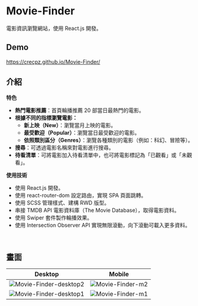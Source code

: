 # Movie-Finder
電影資訊瀏覽網站，使用 React.js 開發。

## Demo
https://crecpz.github.io/Movie-Finder/
<br />

## 介紹

**特色**
- **熱門電影推薦**：首頁輪播推薦 20 部當日最熱門的電影。
- **根據不同的指標瀏覽電影：**
    - **新上映（New）**：瀏覽當月上映的電影。
    - **最受歡迎（Popular）**：瀏覽當日最受歡迎的電影。
    - **依照類別區分（Genres）**：瀏覽各種類別的電影（例如：科幻、冒險等）。
- **搜尋**：可透過電影名稱來對電影進行搜尋。
- **待看清單**：可將電影加入待看清單中，也可將電影標記為「已觀看」或「未觀看」。

**使用技術**
- 使用 React.js 開發。
- 使用 react-router-dom 設定路由，實現 SPA 頁面跳轉。
- 使用 SCSS 管理樣式、建構 RWD 版型。
- 串接 TMDB API 電影資料庫（The Movie Database），取得電影資料。
- 使用 Swiper 套件製作輪播效果。
- 使用 Intersection Observer API 實現無限滾動，向下滾動可載入更多資料。
<br />

## 畫面
| Desktop | Mobile  |
| ------------- | ------------- |
|![Movie-Finder-desktop2](https://user-images.githubusercontent.com/81663340/205796200-a2a7dd6a-173e-4936-9d45-547e8bd44a55.png)|![Movie-Finder-m2](https://user-images.githubusercontent.com/81663340/205796274-cc86d267-5e1c-4251-bf7b-10b5781b3b3f.png)|
|![Movie-Finder-desktop1](https://user-images.githubusercontent.com/81663340/205796586-8e5680ae-44fe-410a-9d84-4b54943f59ec.png)|![Movie-Finder-m1](https://user-images.githubusercontent.com/81663340/205796600-93745581-a4b2-4183-91c7-02857e5517af.png)|

